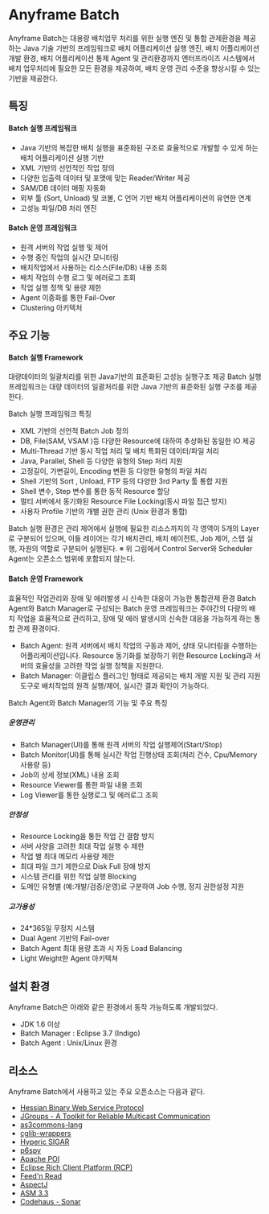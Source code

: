 Anyframe Batch
===
Anyframe Batch는 대용량 배치업무 처리를 위한 실행 엔진 및 통합 관제환경을 제공하는 Java 기술 기반의 프레임워크로 배치 어플리케이션 실행 엔진, 배치 어플리케이션 개발 환경, 배치 어플리케이션 통제 Agent 및 관리환경까지 엔터프라이즈 시스템에서 배치 업무처리에 필요한 모든 환경을 제공하여, 배치 운영 관리 수준을 향상시킬 수 있는 기반을 제공한다.

## 특징
#### Batch 실행 프레임워크
* Java 기반의 복잡한 배치 실행을 표준화된 구조로 효율적으로 개발할 수 있게 하는 배치 어플리케이션 실행 기반
* XML 기반의 선언적인 작업 정의
* 다양한 입출력 데이터 및 포맷에 맞는 Reader/Writer 제공
* SAM/DB 데이터 매핑 자동화
* 외부 툴 (Sort, Unload) 및 코볼, C 언어 기반 배치 어플리케이션의 유연한 연계
* 고성능 파일/DB 처리 엔진

#### Batch 운영 프레임워크
* 원격 서버의 작업 실행 및 제어
* 수행 중인 작업의 실시간 모니터링
* 배치작업에서 사용하는 리소스(File/DB) 내용 조회
* 배치 작업의 수행 로그 및 에러로그 조회
* 작업 실행 정책 및 용량 제한
* Agent 이중화를 통한 Fail-Over
* Clustering 아키텍처


## 주요 기능
#### Batch 실행 Framework
대량데이터의 일괄처리를 위한 Java기반의 표준화된 고성능 실행구조 제공
Batch 실행 프레임워크는 대량 데이터의 일괄처리를 위한 Java 기반의 표준화된 실행 구조를 제공한다.

Batch 실행 프레임워크 특징
* XML 기반의 선언적 Batch Job 정의
* DB, File(SAM, VSAM )등 다양한 Resource에 대하여 추상화된 동일한 IO 제공
* Multi-Thread 기반 동시 작업 처리 및 배치 특화된 데이터/파일 처리
* Java, Parallel, Shell 등 다양한 유형의 Step 처리 지원
* 고정길이, 가변길이, Encoding 변환 등 다양한 유형의 파일 처리
* Shell 기반의 Sort , Unload, FTP 등의 다양한 3rd Party 툴 통합 지원
* Shell 변수, Step 변수를 통한 동적 Resource 할당
* 멀티 서버에서 동기화된 Resource File Locking(동시 파일 접근 방지)
* 사용자 Profile 기반의 개별 권한 관리 (Unix 환경과 통합)


Batch 실행 환경은 관리 제어에서 실행에 필요한 리소스까지의 각 영역이 5개의 Layer로 구분되어 있으며, 이들 레이어는 각기 배치관리, 배치 에이전트, Job 제어, 스텝 실행, 자원의 역할로 구분되어 실행된다.
※ 위 그림에서 Control Server와 Scheduler Agent는 오픈소스 범위에 포함되지 않는다.

#### Batch 운영 Framework
효율적인 작업관리와 장애 및 에러발생 시 신속한 대응이 가능한 통합관제 환경
Batch Agent와 Batch Manager로 구성되는 Batch 운영 프레임워크는 주야간의 다량의 배치 작업을 효율적으로 관리하고, 장애 및 에러 발생시의 신속한 대응을 가능하게 하는 통합 관제 환경이다.

* Batch Agent: 원격 서버에서 배치 작업의 구동과 제어, 상태 모니터링을 수행하는 어플리케이션입니다. Resource 동기화를 보장하기 위한 Resource Locking과 서버의 효율성을 고려한 작업 실행 정책을 지원한다.
* Batch Manager: 이클립스 플러그인 형태로 제공되는 배치 개발 지원 및 관리 지원 도구로 배치작업의 원격 실행/제어, 실시간 결과 확인이 가능하다.

Batch Agent와 Batch Manager의 기능 및 주요 특징

##### 운영관리
* Batch Manager(UI)를 통해 원격 서버의 작업 실행제어(Start/Stop)
* Batch Monitor(UI)를 통해 실시간 작업 진행상태 조회(처리 건수, Cpu/Memory 사용량 등)
* Job의 상세 정보(XML) 내용 조회
* Resource Viewer를 통한 파일 내용 조회
* Log Viewer를 통한 실행로그 및 에러로그 조회

##### 안정성
* Resource Locking을 통한 작업 간 결함 방지
* 서버 사양을 고려한 최대 작업 실행 수 제한
* 작업 별 최대 메모리 사용량 제한
* 최대 파일 크기 제한으로 Disk Full 장애 방지
* 시스템 관리를 위한 작업 실행 Blocking
* 도메인 유형별 (예:개발/검증/운영)로 구분하여 Job 수행, 정지 권한설정 지원

##### 고가용성
* 24*365일 무정지 시스템
* Dual Agent 기반의 Fail-over
* Batch Agent 최대 용량 초과 시 자동 Load Balancing
* Light Weight한 Agent 아키텍쳐


## 설치 환경

Anyframe Batch은 아래와 같은 환경에서 동작 가능하도록 개발되었다.

* JDK 1.6 이상
* Batch Manager : Eclipse 3.7 (Indigo)
* Batch Agent : Unix/Linux 환경


## 리소스

Anyframe Batch에서 사용하고 있는 주요 오픈소스는 다음과 같다.
* <a href="http://hessian.caucho.com/">Hessian Binary Web Service Protocol</a> 
* <a href="http://www.jgroups.org/index.html/">JGroups - A Toolkit for Reliable Multicast Communication</a> 
* <a href="https://github.com/AS3Commons/as3commons-lang/">as3commons-lang</a> 
* <a href="http://code.google.com/p/cglib-wrappers/">cglib-wrappers</a> 
* <a href="http://support.hyperic.com/display/SIGAR/Home">Hyperic SIGAR</a> 
* <a href="http://sourceforge.net/projects/p6spy/">p6spy</a> 
* <a href="http://poi.apache.org/">Apache POI</a> 
* <a href="http://wiki.eclipse.org/index.php/Rich_Client_Platform">Eclipse Rich Client Platform (RCP)</a> 
* <a href="http://sourceforge.net/projects/fnr/">Feed'n Read</a> 
* <a href="http://asm.objectweb.org">AspectJ</a> 
* <a href="http://poi.apache.org/">ASM 3.3</a> 
* <a href="http://www.codehaus.org/">Codehaus - Sonar</a> 

